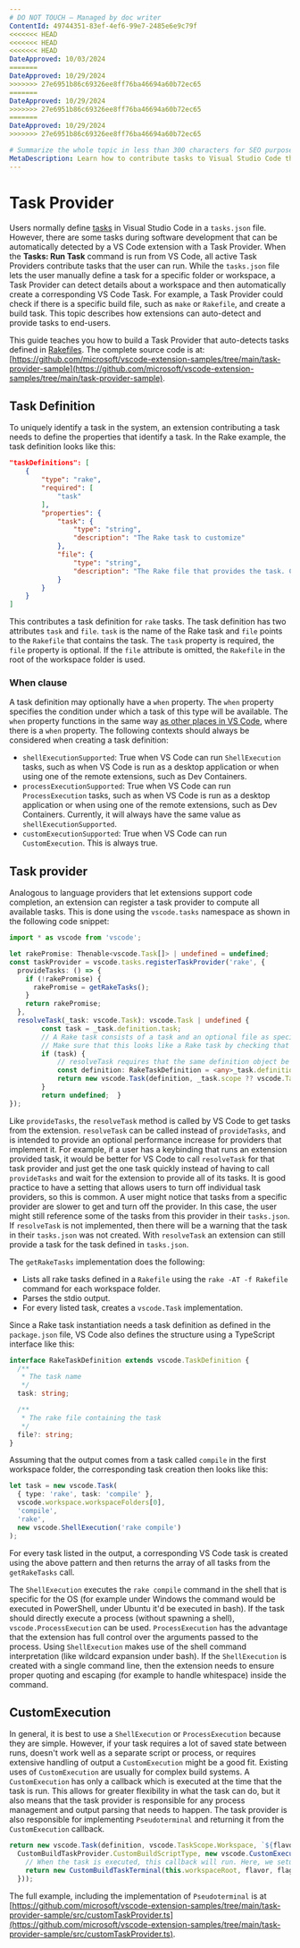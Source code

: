 ```yaml
---
# DO NOT TOUCH — Managed by doc writer
ContentId: 49744351-83ef-4ef6-99e7-2485e6e9c79f
<<<<<<< HEAD
<<<<<<< HEAD
<<<<<<< HEAD
DateApproved: 10/03/2024
=======
DateApproved: 10/29/2024
>>>>>>> 27e6951b86c69326ee8ff76ba46694a60b72ec65
=======
DateApproved: 10/29/2024
>>>>>>> 27e6951b86c69326ee8ff76ba46694a60b72ec65
=======
DateApproved: 10/29/2024
>>>>>>> 27e6951b86c69326ee8ff76ba46694a60b72ec65

# Summarize the whole topic in less than 300 characters for SEO purpose
MetaDescription: Learn how to contribute tasks to Visual Studio Code through an extension (plug-in).
---
```


# Task Provider

Users normally define [tasks](/docs/editor/tasks) in Visual Studio Code in a `tasks.json` file. However, there are some tasks during software development that can be automatically detected by a VS Code extension with a Task Provider. When the **Tasks: Run Task** command is run from VS Code, all active Task Providers contribute tasks that the user can run. While the `tasks.json` file lets the user manually define a task for a specific folder or workspace, a Task Provider can detect details about a workspace and then automatically create a corresponding VS Code Task. For example, a Task Provider could check if there is a specific build file, such as `make` or `Rakefile`, and create a build task. This topic describes how extensions can auto-detect and provide tasks to end-users.

This guide teaches you how to build a Task Provider that auto-detects tasks defined in [Rakefiles](https://ruby.github.io/rake/). The complete source code is at: [https://github.com/microsoft/vscode-extension-samples/tree/main/task-provider-sample](https://github.com/microsoft/vscode-extension-samples/tree/main/task-provider-sample).

## Task Definition

To uniquely identify a task in the system, an extension contributing a task needs to define the properties that identify a task. In the Rake example, the task definition looks like this:

```json
"taskDefinitions": [
    {
        "type": "rake",
        "required": [
            "task"
        ],
        "properties": {
            "task": {
                "type": "string",
                "description": "The Rake task to customize"
            },
            "file": {
                "type": "string",
                "description": "The Rake file that provides the task. Can be omitted."
            }
        }
    }
]
```

This contributes a task definition for `rake` tasks. The task definition has two attributes `task` and `file`. `task` is the name of the Rake task and `file` points to the `Rakefile` that contains the task. The `task` property is required, the `file` property is optional. If the `file` attribute is omitted, the `Rakefile` in the root of the workspace folder is used.

### When clause

A task definition may optionally have a `when` property. The `when` property specifies the condition under which a task of this type will be available. The `when` property functions in the same way [as other places in VS Code](/api/references/when-clause-contexts), where there is a `when` property. The following contexts should always be considered when creating a task definition:

- `shellExecutionSupported`: True when VS Code can run `ShellExecution` tasks, such as when VS Code is run as a desktop application or when using one of the remote extensions, such as Dev Containers.
- `processExecutionSupported`: True when VS Code can run `ProcessExecution` tasks, such as when VS Code is run as a desktop application or when using one of the remote extensions, such as Dev Containers. Currently, it will always have the same value as `shellExecutionSupported`.
- `customExecutionSupported`: True when VS Code can run `CustomExecution`. This is always true.

## Task provider

Analogous to language providers that let extensions support code completion, an extension can register a task provider to compute all available tasks. This is done using the `vscode.tasks` namespace as shown in the following code snippet:

```ts
import * as vscode from 'vscode';

let rakePromise: Thenable<vscode.Task[]> | undefined = undefined;
const taskProvider = vscode.tasks.registerTaskProvider('rake', {
  provideTasks: () => {
    if (!rakePromise) {
      rakePromise = getRakeTasks();
    }
    return rakePromise;
  },
  resolveTask(_task: vscode.Task): vscode.Task | undefined {
		const task = _task.definition.task;
		// A Rake task consists of a task and an optional file as specified in RakeTaskDefinition
		// Make sure that this looks like a Rake task by checking that there is a task.
		if (task) {
			// resolveTask requires that the same definition object be used.
			const definition: RakeTaskDefinition = <any>_task.definition;
			return new vscode.Task(definition, _task.scope ?? vscode.TaskScope.Workspace, definition.task, 'rake', new vscode.ShellExecution(`rake ${definition.task}`));
		}
		return undefined;  }
});
```

Like `provideTasks`, the `resolveTask` method is called by VS Code to get tasks from the extension. `resolveTask` can be called instead of `provideTasks`, and is intended to provide an optional performance increase for providers that implement it. For example, if a user has a keybinding that runs an extension provided task, it would be better for VS Code to call `resolveTask` for that task provider and just get the one task quickly instead of having to call `provideTasks` and wait for the extension to provide all of its tasks. It is good practice to have a setting that allows users to turn off individual task providers, so this is common. A user might notice that tasks from a specific provider are slower to get and turn off the provider. In this case, the user might still reference some of the tasks from this provider in their `tasks.json`. If `resolveTask` is not implemented, then there will be a warning that the task in their `tasks.json` was not created. With `resolveTask` an extension can still provide a task for the task defined in `tasks.json`.

The `getRakeTasks` implementation does the following:

- Lists all rake tasks defined in a `Rakefile` using the `rake -AT -f Rakefile` command for each workspace folder.
- Parses the stdio output.
- For every listed task, creates a `vscode.Task` implementation.

Since a Rake task instantiation needs a task definition as defined in the `package.json` file, VS Code also defines the structure using a TypeScript interface like this:

```typescript
interface RakeTaskDefinition extends vscode.TaskDefinition {
  /**
   * The task name
   */
  task: string;

  /**
   * The rake file containing the task
   */
  file?: string;
}
```

Assuming that the output comes from a task called `compile` in the first workspace folder, the corresponding task creation then looks like this:

```typescript
let task = new vscode.Task(
  { type: 'rake', task: 'compile' },
  vscode.workspace.workspaceFolders[0],
  'compile',
  'rake',
  new vscode.ShellExecution('rake compile')
);
```

For every task listed in the output, a corresponding VS Code task is created using the above pattern and then returns the array of all tasks from the `getRakeTasks` call.

The `ShellExecution` executes the `rake compile` command in the shell that is specific for the OS (for example under Windows the command would be executed in PowerShell, under Ubuntu it'd be executed in bash). If the task should directly execute a process (without spawning a shell), `vscode.ProcessExecution` can be used. `ProcessExecution` has the advantage that the extension has full control over the arguments passed to the process. Using `ShellExecution` makes use of the shell command interpretation (like wildcard expansion under bash). If the `ShellExecution` is created with a single command line, then the extension needs to ensure proper quoting and escaping (for example to handle whitespace) inside the command.

## CustomExecution

In general, it is best to use a `ShellExecution` or `ProcessExecution` because they are simple. However, if your task requires a lot of saved state between runs, doesn't work well as a separate script or process, or requires extensive handling of output a `CustomExecution` might be a good fit. Existing uses of `CustomExecution` are usually for complex build systems. A `CustomExecution` has only a callback which is executed at the time that the task is run. This allows for greater flexibility in what the task can do, but it also means that the task provider is responsible for any process management and output parsing that needs to happen. The task provider is also responsible for implementing `Pseudoterminal` and returning it from the `CustomExecution` callback.

```typescript
return new vscode.Task(definition, vscode.TaskScope.Workspace, `${flavor} ${flags.join(' ')}`,
  CustomBuildTaskProvider.CustomBuildScriptType, new vscode.CustomExecution(async (): Promise<vscode.Pseudoterminal> => {
    // When the task is executed, this callback will run. Here, we setup for running the task.
    return new CustomBuildTaskTerminal(this.workspaceRoot, flavor, flags, () => this.sharedState, (state: string) => this.sharedState = state);
  }));
```

The full example, including the implementation of `Pseudoterminal` is at [https://github.com/microsoft/vscode-extension-samples/tree/main/task-provider-sample/src/customTaskProvider.ts](https://github.com/microsoft/vscode-extension-samples/tree/main/task-provider-sample/src/customTaskProvider.ts).
